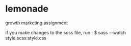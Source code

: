 # lemonade

growth marketing assignment

if you make changes to the scss file, run :
$ sass --watch style.scss:style.css
